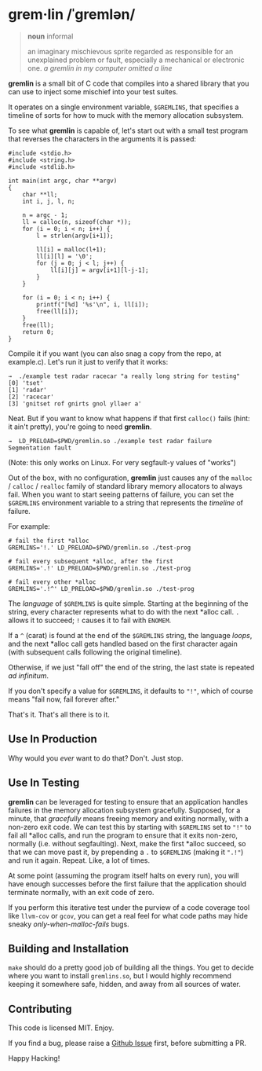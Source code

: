 grem·lin /ˈɡremlən/
===================

> **noun** informal
>
> an imaginary mischievous sprite regarded as responsible for an
> unexplained problem or fault, especially a mechanical or
> electronic one.  _a gremlin in my computer omitted a line_

**gremlin** is a small bit of C code that compiles into a shared library that you can use to inject some mischief into your test suites.

It operates on a single environment variable, `$GREMLINS`, that specifies a timeline of sorts for how to muck with the memory allocation subsystem.

To see what **gremlin** is capable of, let's start out with a small test program that reverses the characters in the arguments it is passed:

```
#include <stdio.h>
#include <string.h>
#include <stdlib.h>

int main(int argc, char **argv)
{
	char **ll;
	int i, j, l, n;

	n = argc - 1;
	ll = calloc(n, sizeof(char *));
	for (i = 0; i < n; i++) {
		l = strlen(argv[i+1]);

		ll[i] = malloc(l+1);
		ll[i][l] = '\0';
		for (j = 0; j < l; j++) {
			ll[i][j] = argv[i+1][l-j-1];
		}
	}

	for (i = 0; i < n; i++) {
		printf("[%d] '%s'\n", i, ll[i]);
		free(ll[i]);
	}
	free(ll);
	return 0;
}
```

Compile it if you want (you can also snag a copy from the repo, at
example.c).  Let's run it just to verify that it works:

```
→  ./example test radar racecar "a really long string for testing"
[0] 'tset'
[1] 'radar'
[2] 'racecar'
[3] 'gnitset rof gnirts gnol yllaer a'
```

Neat.  But if you want to know what happens if that first
`calloc()` fails (hint: it ain't pretty), you're going to need
**gremlin**.

```
→  LD_PRELOAD=$PWD/gremlin.so ./example test radar failure
Segmentation fault
```

(Note: this only works on Linux.  For very segfault-y values of
"works")

Out of the box, with no configuration, **gremlin** just causes any
of the `malloc` / `calloc` / `realloc` family of standard library
memory allocators to always fail.  When you want to start seeing
patterns of failure, you can set the `$GREMLINS` environment
variable to a string that represents the _timeline_ of failure.

For example:

```
# fail the first *alloc
GREMLINS='!.' LD_PRELOAD=$PWD/gremlin.so ./test-prog

# fail every subsequent *alloc, after the first
GREMLINS='.!' LD_PRELOAD=$PWD/gremlin.so ./test-prog

# fail every other *alloc
GREMLINS='.!^' LD_PRELOAD=$PWD/gremlin.so ./test-prog
```

The _language_ of `$GREMLINS` is quite simple.  Starting at the
beginning of the string, every character represents what to do
with the next \*alloc call.  `.` allows it to succeed; `!` causes
it to fail with `ENOMEM`.

If a `^` (carat) is found at the end of the `$GREMLINS` string,
the language _loops_, and the next \*alloc call gets handled based
on the first character again (with subsequent calls following the
original timeline).

Otherwise, if we just "fall off" the end of the string, the last
state is repeated _ad infinitum_.

If you don't specify a value for `$GREMLINS`, it defaults to
`"!"`, which of course means "fail now, fail forever after."

That's it.  That's all there is to it.


Use In Production
-----------------

Why would you _ever_ want to do that?  Don't.  Just stop.


Use In Testing
--------------

**gremlin** can be leveraged for testing to ensure that an
application handles failures in the memory allocation subsystem
gracefully.  Supposed, for a minute, that _gracefully_ means
freeing memory and exiting normally, with a non-zero exit code.
We can test this by starting with `$GREMLINS` set to `"!"` to
fail all \*alloc calls, and run the program to ensure that it
exits non-zero, normally (i.e. without segfaulting).  Next, make
the first \*alloc succeed, so that we can move past it, by
prepending a `.` to `$GREMLINS` (making it `".!"`) and run it
again.  Repeat.  Like, a lot of times.

At some point (assuming the program itself halts on every run),
you will have enough successes before the first failure that the
application should terminate normally, with an exit code of zero.

If you perform this iterative test under the purview of a code
coverage tool like `llvm-cov` or `gcov`, you can get a real feel
for what code paths may hide sneaky _only-when-malloc-fails_ bugs.


Building and Installation
-------------------------

`make` should do a pretty good job of building all the things.
You get to decide where you want to install `gremlins.so`, but I
would highly recommend keeping it somewhere safe, hidden, and away
from all sources of water.


Contributing
------------

This code is licensed MIT. Enjoy.

If you find a bug, please raise a [Github Issue][1] first,
before submitting a PR.

Happy Hacking!



[1]: https://github.com/jhunt/gremlin
